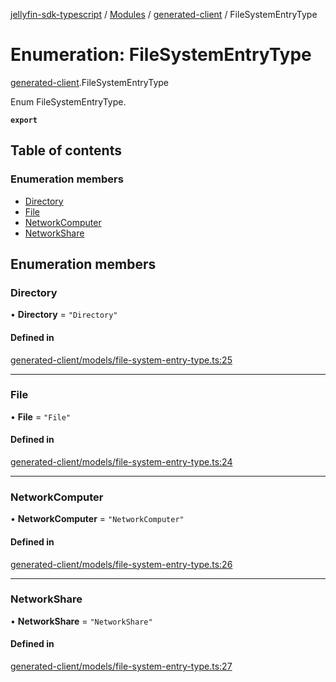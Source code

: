 [jellyfin-sdk-typescript](../README.md) / [Modules](../modules.md) / [generated-client](../modules/generated_client.md) / FileSystemEntryType

# Enumeration: FileSystemEntryType

[generated-client](../modules/generated_client.md).FileSystemEntryType

Enum FileSystemEntryType.

**`export`**

## Table of contents

### Enumeration members

- [Directory](generated_client.FileSystemEntryType.md#directory)
- [File](generated_client.FileSystemEntryType.md#file)
- [NetworkComputer](generated_client.FileSystemEntryType.md#networkcomputer)
- [NetworkShare](generated_client.FileSystemEntryType.md#networkshare)

## Enumeration members

### Directory

• **Directory** = `"Directory"`

#### Defined in

[generated-client/models/file-system-entry-type.ts:25](https://github.com/thornbill/jellyfin-sdk-typescript/blob/0f61f16/src/generated-client/models/file-system-entry-type.ts#L25)

___

### File

• **File** = `"File"`

#### Defined in

[generated-client/models/file-system-entry-type.ts:24](https://github.com/thornbill/jellyfin-sdk-typescript/blob/0f61f16/src/generated-client/models/file-system-entry-type.ts#L24)

___

### NetworkComputer

• **NetworkComputer** = `"NetworkComputer"`

#### Defined in

[generated-client/models/file-system-entry-type.ts:26](https://github.com/thornbill/jellyfin-sdk-typescript/blob/0f61f16/src/generated-client/models/file-system-entry-type.ts#L26)

___

### NetworkShare

• **NetworkShare** = `"NetworkShare"`

#### Defined in

[generated-client/models/file-system-entry-type.ts:27](https://github.com/thornbill/jellyfin-sdk-typescript/blob/0f61f16/src/generated-client/models/file-system-entry-type.ts#L27)
